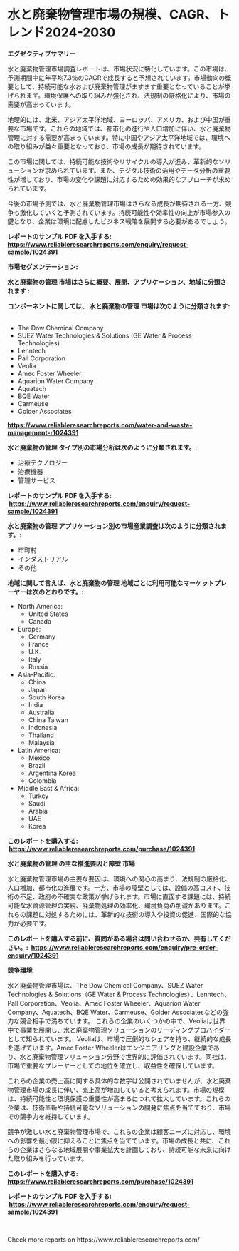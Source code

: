 <p><h1>水と廃棄物管理市場の規模、CAGR、トレンド2024-2030</h1></p><p><strong>エグゼクティブサマリー</strong></p>
<p><p>水と廃棄物管理市場調査レポートは、市場状況に特化しています。この市場は、予測期間中に年平均7.3％のCAGRで成長すると予想されています。市場動向の概要として、持続可能な水および廃棄物管理がますます重要となっていることが挙げられます。環境保護への取り組みが強化され、法規制の厳格化により、市場の需要が高まっています。</p><p>地理的には、北米、アジア太平洋地域、ヨーロッパ、アメリカ、および中国が重要な市場です。これらの地域では、都市化の進行や人口増加に伴い、水と廃棄物管理に対する需要が高まっています。特に中国やアジア太平洋地域では、環境への取り組みが益々重要となっており、市場の成長が期待されています。</p><p>この市場に関しては、持続可能な技術やリサイクルの導入が進み、革新的なソリューションが求められています。また、デジタル技術の活用やデータ分析の重要性が増しており、市場の変化や課題に対応するための効果的なアプローチが求められています。</p><p>今後の市場予測では、水と廃棄物管理市場はさらなる成長が期待される一方、競争も激化していくと予測されています。持続可能性や効率性の向上が市場参入の鍵となり、企業は環境に配慮したビジネス戦略を展開する必要があるでしょう。</p></p>
<p><strong>レポートのサンプル PDF を入手する: <a href="https://www.reliableresearchreports.com/enquiry/request-sample/1024391">https://www.reliableresearchreports.com/enquiry/request-sample/1024391</a></strong></p>
<p><strong>市場セグメンテーション:</strong></p>
<p><strong> 水と廃棄物の管理 市場はさらに概要、展開、アプリケーション、地域に分類されます :</strong></p>
<p><strong>コンポーネントに関しては、 水と廃棄物の管理 市場は次のように分類されます: &nbsp;</strong></p>
<p><ul><li>The Dow Chemical Company</li><li>SUEZ Water Technologies & Solutions (GE Water & Process Technologies)</li><li>Lenntech</li><li>Pall Corporation</li><li>Veolia</li><li>Amec Foster Wheeler</li><li>Aquarion Water Company</li><li>Aquatech</li><li>BQE Water</li><li>Carmeuse</li><li>Golder Associates</li></ul></p>
<p><strong><a href="https://www.reliableresearchreports.com/water-and-waste-management-r1024391">https://www.reliableresearchreports.com/water-and-waste-management-r1024391</a></strong></p>
<p><strong> 水と廃棄物の管理 タイプ別の市場分析は次のように分類されます。:</strong></p>
<p><ul><li>治療テクノロジー</li><li>治療機器</li><li>管理サービス</li></ul></p>
<p><strong>レポートのサンプル PDF を入手する: &nbsp;<a href="https://www.reliableresearchreports.com/enquiry/request-sample/1024391">https://www.reliableresearchreports.com/enquiry/request-sample/1024391</a></strong></p>
<p><strong> 水と廃棄物の管理 アプリケーション別の市場産業調査は次のように分類されます。:</strong></p>
<p><ul><li>市町村</li><li>インダストリアル</li><li>その他</li></ul></p>
<p><strong>地域に関して言えば、水と廃棄物の管理 地域ごとに利用可能なマーケットプレーヤーは次のとおりです。:</strong></p>
<p><ul>
    <li>
        North America:
        <ul>
            <li>United States</li>
            <li>Canada</li>
        </ul>
    </li>
    <li>
        Europe:
        <ul>
            <li>Germany</li>
            <li>France</li>
            <li>U.K.</li>
            <li>Italy</li>
            <li>Russia</li>
        </ul>
    </li>
    <li>
        Asia-Pacific:
        <ul>
            <li>China</li>
            <li>Japan</li>
            <li>South Korea</li>
            <li>India</li>
            <li>Australia</li>
            <li>China Taiwan</li>
            <li>Indonesia</li>
            <li>Thailand</li>
            <li>Malaysia</li>
        </ul>
    </li>
    <li>
        Latin America:
        <ul>
            <li>Mexico</li>
            <li>Brazil</li>
            <li>Argentina Korea</li>
            <li>Colombia</li>
        </ul>
    </li>
    <li>
        Middle East & Africa:
        <ul>
            <li>Turkey</li>
            <li>Saudi</li>
            <li>Arabia</li>
            <li>UAE</li>
            <li>Korea</li>
        </ul>
    </li>
    </ul></p>
<p><strong>このレポートを購入する: &nbsp;<a href="https://www.reliableresearchreports.com/purchase/1024391">https://www.reliableresearchreports.com/purchase/1024391</a></strong></p>
<p><strong>水と廃棄物の管理 の主な推進要因と障壁 市場</strong></p>
<p><p>水と廃棄物管理市場の主要な要因は、環境への関心の高まり、法規制の厳格化、人口増加、都市化の進展です。一方、市場の障壁としては、設備の高コスト、技術の不足、政府の不確実な政策が挙げられます。市場に直面する課題には、持続可能な水資源管理の実現、廃棄物処理の効率化、環境負荷の削減があります。これらの課題に対処するためには、革新的な技術の導入や投資の促進、国際的な協力が必要です。</p></p>
<p><strong>このレポートを購入する前に、質問がある場合は問い合わせるか、共有してください。:&nbsp; <a href="https://www.reliableresearchreports.com/enquiry/pre-order-enquiry/1024391">https://www.reliableresearchreports.com/enquiry/pre-order-enquiry/1024391</a></strong></p>
<p><strong>競争環境</strong></p>
<p><p>水と廃棄物管理市場は、The Dow Chemical Company、SUEZ Water Technologies & Solutions（GE Water & Process Technologies）、Lenntech、Pall Corporation、Veolia、Amec Foster Wheeler、Aquarion Water Company、Aquatech、BQE Water、Carmeuse、Golder Associatesなどの強力な競合相手で満ちています。 これらの企業のいくつかの中で、Veoliaは世界中で事業を展開し、水と廃棄物管理ソリューションのリーディングプロバイダーとして知られています。 Veoliaは、市場で圧倒的なシェアを持ち、継続的な成長を遂げています。Amec Foster Wheelerはエンジニアリングと建設企業であり、水と廃棄物管理ソリューション分野で世界的に評価されています。同社は、市場で重要なプレーヤーとしての地位を確立し、収益性を確保しています。</p><p>これらの企業の売上高に関する具体的な数字は公開されていませんが、水と廃棄物管理市場の成長に伴い、売上高が増加していると考えられます。市場の規模は、持続可能性と環境保護の重要性が高まるにつれて拡大しています。これらの企業は、技術革新や持続可能なソリューションの開発に焦点を当てており、市場での競争力を維持しています。</p><p>競争が激しい水と廃棄物管理市場で、これらの企業は顧客ニーズに対応し、環境への影響を最小限に抑えることに焦点を当てています。市場の成長と共に、これらの企業はさらなる地域展開や事業拡大を計画しており、持続可能な未来に向けた取り組みを行っています。</p></p>
<p><strong>このレポートを購入する: &nbsp; <a href="https://www.reliableresearchreports.com/purchase/1024391">https://www.reliableresearchreports.com/purchase/1024391</a></strong></p>
<p><strong>レポートのサンプル PDF を入手する: &nbsp;<a href="https://www.reliableresearchreports.com/enquiry/request-sample/1024391">https://www.reliableresearchreports.com/enquiry/request-sample/1024391</a></strong><strong></strong></p>
<p>&nbsp;</p>
<p>Check more reports on https://www.reliableresearchreports.com/</p>